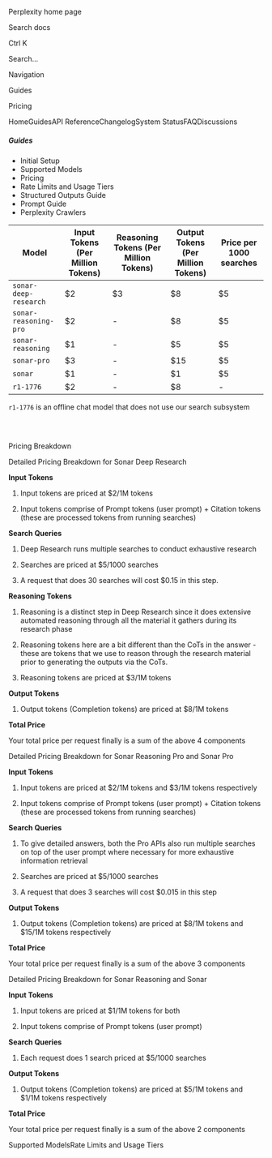 Perplexity home page

Search docs

Ctrl K

Search...

Navigation

Guides

Pricing

HomeGuidesAPI ReferenceChangelogSystem StatusFAQDiscussions

##### Guides

  * Initial Setup
  * Supported Models
  * Pricing
  * Rate Limits and Usage Tiers
  * Structured Outputs Guide
  * Prompt Guide
  * Perplexity Crawlers

Model| Input Tokens (Per Million Tokens)| Reasoning Tokens (Per Million Tokens)| Output Tokens (Per Million Tokens)| Price per 1000 searches  
---|---|---|---|---  
`sonar-deep-research`| $2| $3| $8| $5  
`sonar-reasoning-pro`| $2| -| $8| $5  
`sonar-reasoning`| $1| -| $5| $5  
`sonar-pro`| $3| -| $15| $5  
`sonar`| $1| -| $1| $5  
`r1-1776`| $2| -| $8| -  
  
`r1-1776` is an offline chat model that does not use our search subsystem

## 

​

Pricing Breakdown

Detailed Pricing Breakdown for Sonar Deep Research

**Input Tokens**

  1. Input tokens are priced at $2/1M tokens

  2. Input tokens comprise of Prompt tokens (user prompt) + Citation tokens (these are processed tokens from running searches)

**Search Queries**

  1. Deep Research runs multiple searches to conduct exhaustive research

  2. Searches are priced at $5/1000 searches

  3. A request that does 30 searches will cost $0.15 in this step.

**Reasoning Tokens**

  1. Reasoning is a distinct step in Deep Research since it does extensive automated reasoning through all the material it gathers during its research phase

  2. Reasoning tokens here are a bit different than the CoTs in the answer - these are tokens that we use to reason through the research material prior to generating the outputs via the CoTs.

  3. Reasoning tokens are priced at $3/1M tokens

**Output Tokens**

  1. Output tokens (Completion tokens) are priced at $8/1M tokens

**Total Price**

Your total price per request finally is a sum of the above 4 components

Detailed Pricing Breakdown for Sonar Reasoning Pro and Sonar Pro

**Input Tokens**

  1. Input tokens are priced at $2/1M tokens and $3/1M tokens respectively

  2. Input tokens comprise of Prompt tokens (user prompt) + Citation tokens (these are processed tokens from running searches)

**Search Queries**

  1. To give detailed answers, both the Pro APIs also run multiple searches on top of the user prompt where necessary for more exhaustive information retrieval

  2. Searches are priced at $5/1000 searches

  3. A request that does 3 searches will cost $0.015 in this step

**Output Tokens**

  1. Output tokens (Completion tokens) are priced at $8/1M tokens and $15/1M tokens respectively

**Total Price**

Your total price per request finally is a sum of the above 3 components

Detailed Pricing Breakdown for Sonar Reasoning and Sonar

**Input Tokens**

  1. Input tokens are priced at $1/1M tokens for both

  2. Input tokens comprise of Prompt tokens (user prompt)

**Search Queries**

  1. Each request does 1 search priced at $5/1000 searches

**Output Tokens**

  1. Output tokens (Completion tokens) are priced at $5/1M tokens and $1/1M tokens respectively

**Total Price**

Your total price per request finally is a sum of the above 2 components

Supported ModelsRate Limits and Usage Tiers
